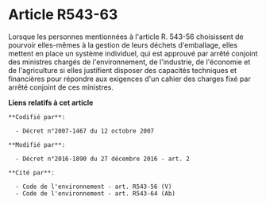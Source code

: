 # Article R543-63

Lorsque les personnes mentionnées à l'article R. 543-56 choisissent de pourvoir elles-mêmes à la gestion de leurs déchets
d'emballage, elles mettent en place un système individuel, qui est approuvé par arrêté conjoint des ministres chargés de
l'environnement, de l'industrie, de l'économie et de l'agriculture si elles justifient disposer des capacités techniques et
financières pour répondre aux exigences d'un cahier des charges fixé par arrêté conjoint de ces ministres.

**Liens relatifs à cet article**

	**Codifié par**:

	  - Décret n°2007-1467 du 12 octobre 2007

	**Modifié par**:

	  - Décret n°2016-1890 du 27 décembre 2016 - art. 2

	**Cité par**:

	  - Code de l'environnement - art. R543-56 (V)
	  - Code de l'environnement - art. R543-64 (Ab)
